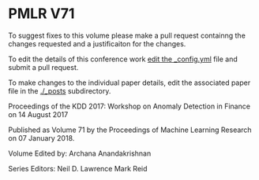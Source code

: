 # PMLR V71

To suggest fixes to this volume please make a pull request containng the changes requested and a justificaiton for the changes.

To edit the details of this conference work [edit the _config.yml](./_config.yml) file and submit a pull request.

To make changes to the individual paper details, edit the associated paper file in the [./_posts](./_posts) subdirectory.

Proceedings of the KDD 2017: Workshop on Anomaly Detection in Finance on 14 August 2017

Published as Volume 71 by the Proceedings of Machine Learning Research on 07 January 2018.

Volume Edited by:
  Archana Anandakrishnan

Series Editors:
  Neil D. Lawrence
  Mark Reid

